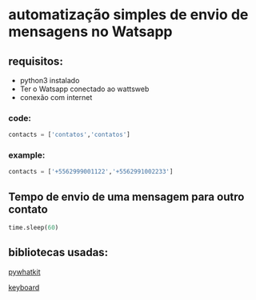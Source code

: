 # automatização simples de envio de mensagens no Watsapp

## requisitos:

* python3 instalado 
* Ter o Watsapp conectado ao wattsweb
* conexão com internet

### code:

```python
contacts = ['contatos','contatos']
```

### example:

```python
contacts = ['+5562999001122','+5562991002233']
```

## Tempo de envio de uma mensagem para outro contato

```python
time.sleep(60)
```

## bibliotecas usadas:

[pywhatkit](https://pypi.org/project/pywhatkit/)

[keyboard](https://pypi.org/project/keyboard/)



